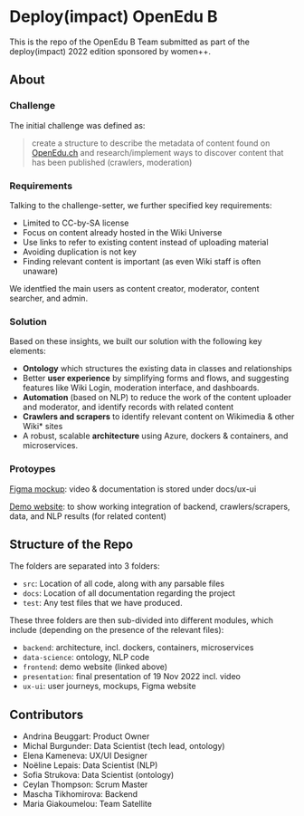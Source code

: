 # Deploy(impact) OpenEdu B

This is the repo of the OpenEdu B Team submitted as part of the deploy(impact) 2022 edition sponsored by women++.


## About

### Challenge

The initial challenge was defined as: 

>create a structure to describe the metadata of content found on [OpenEdu.ch](https://openedu.ch/en/) and research/implement ways to discover content that has been published (crawlers, moderation)

### Requirements

Talking to the challenge-setter, we further specified key requirements: 
* Limited to CC-by-SA license
* Focus on content already hosted in the Wiki Universe
* Use links to refer to existing content instead of uploading material
* Avoiding duplication is not key
* Finding relevant content is important (as even Wiki staff is often unaware)

We identfied the main users as content creator, moderator, content searcher, and admin.

### Solution

Based on these insights, we built our solution with the following key elements: 

* **Ontology** which structures the existing data in classes and relationships
* Better **user experience** by simplifying forms and flows, and suggesting features like Wiki Login, moderation interface, and dashboards.
* **Automation** (based on NLP) to reduce the work of the content uploader and moderator, and identify records with related content
* **Crawlers and scrapers** to identify relevant content on Wikimedia & other Wiki* sites
* A robust, scalable **architecture** using Azure, dockers & containers, and microservices.


### Protoypes

[Figma mockup](https://www.figma.com/proto/HEK15WFpaaacBCHUGPL4ak/OpenEdu-http-to-figma?page-id=15[…]2C263%2C0.16&scaling=min-zoom&starting-point-node-id=15%3A1307): video & documentation is stored under docs/ux-ui

[Demo website](http://4.231.57.204:8089/): to show working integration of backend, crawlers/scrapers, data, and NLP results (for related content)


## Structure of the Repo

The folders are separated into 3 folders:

- `src`: Location of all code, along with any parsable files 
- `docs`: Location of all documentation regarding the project
- `test`: Any test files that we have produced. 

These three folders are then sub-divided into different modules, which include (depending on the presence of the relevant files):
* `backend`: architecture, incl. dockers, containers, microservices
* `data-science`: ontology, NLP code
* `frontend`: demo website (linked above)
* `presentation`: final presentation of 19 Nov 2022 incl. video
*  `ux-ui`: user journeys, mockups, Figma website


## Contributors
- Andrina Beuggart: Product Owner
- Michal Burgunder: Data Scientist (tech lead, ontology)
- Elena Kameneva: UX/UI Designer
- Noëline Lepais: Data Scientist (NLP)
- Sofia Strukova: Data Scientist (ontology)
- Ceylan Thompson: Scrum Master
- Mascha Tikhomirova: Backend
- Maria Giakoumelou: Team Satellite

